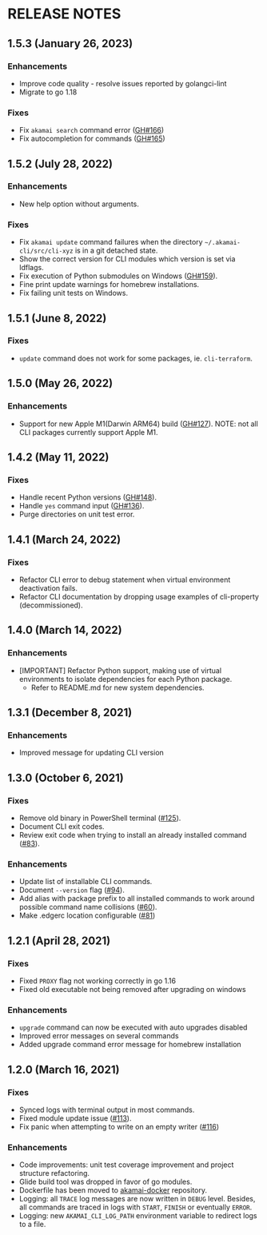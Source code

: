 # RELEASE NOTES

## 1.5.3 (January 26, 2023)

### Enhancements

* Improve code quality - resolve issues reported by golangci-lint
* Migrate to go 1.18

### Fixes

* Fix `akamai search` command error ([GH#166](https://github.com/akamai/cli/issues/166))
* Fix autocompletion for commands ([GH#165](https://github.com/akamai/cli/issues/165))

## 1.5.2 (July 28, 2022)

### Enhancements

* New help option without arguments.

### Fixes

* Fix `akamai update` command failures when the directory `~/.akamai-cli/src/cli-xyz` is in a git detached state.
* Show the correct version for CLI modules which version is set via ldflags.
* Fix execution of Python submodules on Windows ([GH#159](https://github.com/akamai/cli/issues/159)).
* Fine print update warnings for homebrew installations.
* Fix failing unit tests on Windows.

## 1.5.1 (June 8, 2022)

### Fixes

* `update` command does not work for some packages, ie. `cli-terraform`.

## 1.5.0 (May 26, 2022)

### Enhancements

* Support for new Apple M1(Darwin ARM64) build ([GH#127](https://github.com/akamai/cli/issues/127)). NOTE: not all CLI packages currently support Apple M1.

## 1.4.2 (May 11, 2022)

### Fixes

* Handle recent Python versions ([GH#148](https://github.com/akamai/cli/issues/148)).
* Handle `yes` command input ([GH#136](https://github.com/akamai/cli/issues/136)).
* Purge directories on unit test error.

## 1.4.1 (March 24, 2022)

### Fixes

* Refactor CLI error to debug statement when virtual environment deactivation fails.
* Refactor CLI documentation by dropping usage examples of cli-property (decommissioned).

## 1.4.0 (March 14, 2022)

### Enhancements

* [IMPORTANT] Refactor Python support, making use of virtual environments to isolate dependencies for each Python package.
  * Refer to README.md for new system dependencies.

## 1.3.1 (December 8, 2021)

### Enhancements

* Improved message for updating CLI version

## 1.3.0 (October 6, 2021)

### Fixes

* Remove old binary in PowerShell terminal ([#125](https://github.com/akamai/cli/issues/125)).
* Document CLI exit codes.
* Review exit code when trying to install an already installed command ([#83](https://github.com/akamai/cli/issues/83)).

### Enhancements
* Update list of installable CLI commands.
* Document `--version` flag ([#94](https://github.com/akamai/cli/issues/94)).
* Add alias with package prefix to all installed commands to work around possible command name collisions ([#60](https://github.com/akamai/cli/issues/60)).
* Make .edgerc location configurable ([#81](https://github.com/akamai/cli/issues/81))

## 1.2.1 (April 28, 2021)

### Fixes
* Fixed `PROXY` flag not working correctly in go 1.16
* Fixed old executable not being removed after upgrading on windows

### Enhancements
* `upgrade` command can now be executed with auto upgrades disabled
* Improved error messages on several commands
* Added upgrade command error message for homebrew installation 

## 1.2.0 (March 16, 2021)

### Fixes
* Synced logs with terminal output in most commands.
* Fixed module update issue ([#113](https://github.com/akamai/cli/issues/113)).
* Fix panic when attempting to write on an empty writer ([#116](https://github.com/akamai/cli/issues/116))

### Enhancements
* Code improvements: unit test coverage improvement and project structure refactoring.
* Glide build tool was dropped in favor of go modules.
* Dockerfile has been moved to [akamai-docker](https://github.com/akamai/akamai-docker/) repository.
* Logging: all `TRACE` log messages are now written in `DEBUG` level. Besides, all commands are traced in logs with `START`, `FINISH` or eventually `ERROR`.
* Logging: new `AKAMAI_CLI_LOG_PATH` environment variable to redirect logs to a file.

